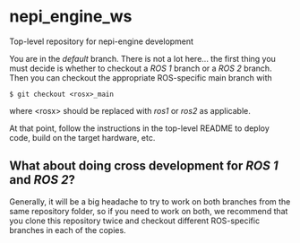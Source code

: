 # nepi_engine_ws
Top-level repository for nepi-engine development

You are in the _default_ branch. There is not a lot here... the first thing you must decide is whether to checkout a _ROS 1_ branch or a _ROS 2_ branch. Then you can checkout the appropriate ROS-specific main branch with

```
$ git checkout <rosx>_main
```
where \<rosx\> should be replaced with _ros1_ or _ros2_ as applicable.

At that point, follow the instructions in the top-level README to deploy code, build on the target hardware, etc.

## What about doing cross development for _ROS 1_ and _ROS 2_?
Generally, it will be a big headache to try to work on both branches from the same repository folder, so if you need to work on both, we recommend that you clone this repository twice and checkout different ROS-specific branches in each of the copies.

